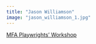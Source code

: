 ```yaml
---
title: "Jason Williamson"
image: "jason_williamson_1.jpg"
---
```


[MFA Playwrights’ Workshop](/affiliated-artists/mfa-playwrights-workshop)